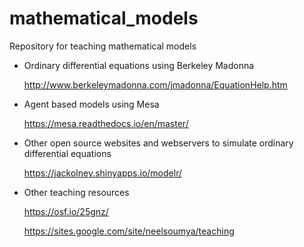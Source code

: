 # mathematical_models
Repository for teaching mathematical models


* Ordinary differential equations using Berkeley Madonna
    
    http://www.berkeleymadonna.com/jmadonna/EquationHelp.htm
    
* Agent based models using Mesa

   https://mesa.readthedocs.io/en/master/
   
* Other open source websites and webservers to simulate ordinary differential equations

   https://jackolney.shinyapps.io/modelr/
    
    
* Other teaching resources

    https://osf.io/25gnz/
    
    https://sites.google.com/site/neelsoumya/teaching
    
   
   
